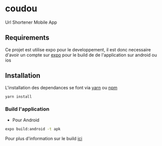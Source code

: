 # coudou
Url Shortener Mobile App

## Requirements
Ce projet est utilise expo pour le developpement, il est donc necessaire d'avoir un compte sur [expo](https://expo.io/) pour le build de
de l'application sur android ou ios


## Installation 
L'installation des dependances se font via [yarn](https://classic.yarnpkg.com/en/docs/install/#debian-stable) ou [npm](https://www.npmjs.com/)
```bash
yarn install 
```

### Build l'application

- Pour Android
```bash
expo build:android -t apk
```

Pour plus d'information sur le build [ici](https://docs.expo.io/distribution/building-standalone-apps/)
